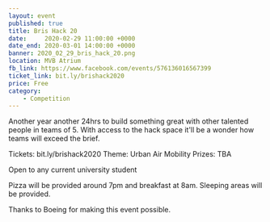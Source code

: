 ```yaml
---
layout: event
published: true
title: Bris Hack 20
date:     2020-02-29 11:00:00 +0000
date_end: 2020-03-01 14:00:00 +0000
banner: 2020_02_29_bris_hack_20.png
location: MVB Atrium
fb_link: https://www.facebook.com/events/576136016567399
ticket_link: bit.ly/brishack2020
price: Free
category:
    - Competition
---
```


Another year another 24hrs to build something great with other talented people in teams of 5. With access to the hack space it'll be a wonder how teams will exceed the brief.

Tickets: bit.ly/brishack2020
Theme: Urban Air Mobility
Prizes: TBA

Open to any current university student

Pizza will be provided around 7pm and breakfast at 8am.
Sleeping areas will be provided.

Thanks to Boeing for making this event possible.
